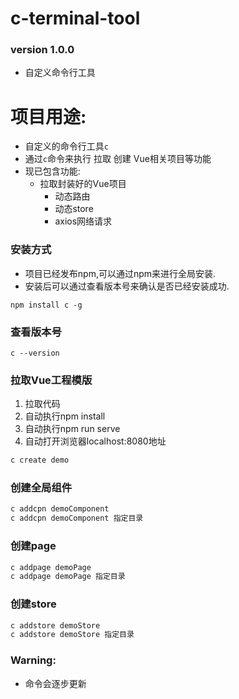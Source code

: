 # c-terminal-tool 
### version 1.0.0
- 自定义命令行工具

# 项目用途:
- 自定义的命令行工具`c`
- 通过`c`命令来执行 拉取 创建 Vue相关项目等功能
- 现已包含功能:
  - 拉取封装好的Vue项目
    - 动态路由
    - 动态store
    - axios网络请求

### 安装方式
- 项目已经发布npm,可以通过npm来进行全局安装.
- 安装后可以通过查看版本号来确认是否已经安装成功.
```
npm install c -g
```
### 查看版本号
```
c --version 
```


### 拉取Vue工程模版
1. 拉取代码
2. 自动执行npm install
3. 自动执行npm run serve
4. 自动打开浏览器localhost:8080地址
```javascript
c create demo
```

### 创建全局组件
```javascript
c addcpn demoComponent
c addcpn demoComponent 指定目录
```

### 创建page
```javascript
c addpage demoPage
c addpage demoPage 指定目录
```

### 创建store
```javascript
c addstore demoStore
c addstore demoStore 指定目录
```

### Warning:
- 命令会逐步更新